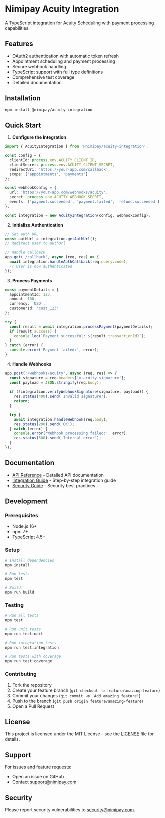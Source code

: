 # Nimipay Acuity Integration

A TypeScript integration for Acuity Scheduling with payment processing capabilities.

## Features

- OAuth2 authentication with automatic token refresh
- Appointment scheduling and payment processing
- Secure webhook handling
- TypeScript support with full type definitions
- Comprehensive test coverage
- Detailed documentation

## Installation

```bash
npm install @nimipay/acuity-integration
```

## Quick Start

1. **Configure the Integration**

```typescript
import { AcuityIntegration } from '@nimipay/acuity-integration';

const config = {
  clientId: process.env.ACUITY_CLIENT_ID,
  clientSecret: process.env.ACUITY_CLIENT_SECRET,
  redirectUri: 'https://your-app.com/callback',
  scope: ['appointments', 'payments']
};

const webhookConfig = {
  url: 'https://your-app.com/webhooks/acuity',
  secret: process.env.ACUITY_WEBHOOK_SECRET,
  events: ['payment.succeeded', 'payment.failed', 'refund.succeeded']
};

const integration = new AcuityIntegration(config, webhookConfig);
```

2. **Initialize Authentication**

```typescript
// Get auth URL
const authUrl = integration.getAuthUrl();
// Redirect user to authUrl

// Handle callback
app.get('/callback', async (req, res) => {
  await integration.handleAuthCallback(req.query.code);
  // User is now authenticated
});
```

3. **Process Payments**

```typescript
const paymentDetails = {
  appointmentId: 123,
  amount: 100,
  currency: 'USD',
  customerId: 'cust_123'
};

try {
  const result = await integration.processPayment(paymentDetails);
  if (result.success) {
    console.log(`Payment successful: ${result.transactionId}`);
  }
} catch (error) {
  console.error('Payment failed:', error);
}
```

4. **Handle Webhooks**

```typescript
app.post('/webhooks/acuity', async (req, res) => {
  const signature = req.headers['x-acuity-signature'];
  const payload = JSON.stringify(req.body);
  
  if (!integration.verifyWebhookSignature(signature, payload)) {
    res.status(400).send('Invalid signature');
    return;
  }

  try {
    await integration.handleWebhook(req.body);
    res.status(200).send('OK');
  } catch (error) {
    console.error('Webhook processing failed:', error);
    res.status(500).send('Internal error');
  }
});
```

## Documentation

- [API Reference](./docs/API_REFERENCE.md) - Detailed API documentation
- [Integration Guide](./docs/INTEGRATION_GUIDE.md) - Step-by-step integration guide
- [Security Guide](./docs/SECURITY_GUIDE.md) - Security best practices

## Development

### Prerequisites

- Node.js 16+
- npm 7+
- TypeScript 4.5+

### Setup

```bash
# Install dependencies
npm install

# Run tests
npm test

# Build
npm run build
```

### Testing

```bash
# Run all tests
npm test

# Run unit tests
npm run test:unit

# Run integration tests
npm run test:integration

# Run tests with coverage
npm run test:coverage
```

### Contributing

1. Fork the repository
2. Create your feature branch (`git checkout -b feature/amazing-feature`)
3. Commit your changes (`git commit -m 'Add amazing feature'`)
4. Push to the branch (`git push origin feature/amazing-feature`)
5. Open a Pull Request

## License

This project is licensed under the MIT License - see the [LICENSE](LICENSE) file for details.

## Support

For issues and feature requests:
- Open an issue on GitHub
- Contact support@nimipay.com

## Security

Please report security vulnerabilities to security@nimipay.com.

